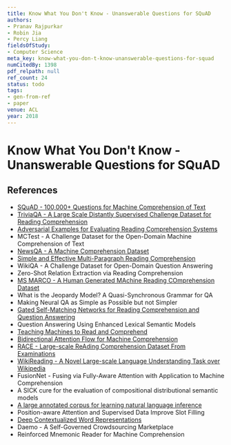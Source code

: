 ```yaml
---
title: Know What You Don't Know - Unanswerable Questions for SQuAD
authors:
- Pranav Rajpurkar
- Robin Jia
- Percy Liang
fieldsOfStudy:
- Computer Science
meta_key: know-what-you-don-t-know-unanswerable-questions-for-squad
numCitedBy: 1398
pdf_relpath: null
ref_count: 24
status: todo
tags:
- gen-from-ref
- paper
venue: ACL
year: 2018
---
```


# Know What You Don't Know - Unanswerable Questions for SQuAD

## References

- [SQuAD - 100,000+ Questions for Machine Comprehension of Text](./squad-100-000-questions-for-machine-comprehension-of-text.md)
- [TriviaQA - A Large Scale Distantly Supervised Challenge Dataset for Reading Comprehension](./triviaqa-a-large-scale-distantly-supervised-challenge-dataset-for-reading-comprehension.md)
- [Adversarial Examples for Evaluating Reading Comprehension Systems](./adversarial-examples-for-evaluating-reading-comprehension-systems.md)
- MCTest - A Challenge Dataset for the Open-Domain Machine Comprehension of Text
- [NewsQA - A Machine Comprehension Dataset](./newsqa-a-machine-comprehension-dataset.md)
- [Simple and Effective Multi-Paragraph Reading Comprehension](./simple-and-effective-multi-paragraph-reading-comprehension.md)
- WikiQA - A Challenge Dataset for Open-Domain Question Answering
- Zero-Shot Relation Extraction via Reading Comprehension
- [MS MARCO - A Human Generated MAchine Reading COmprehension Dataset](./ms-marco-a-human-generated-machine-reading-comprehension-dataset.md)
- What is the Jeopardy Model? A Quasi-Synchronous Grammar for QA
- Making Neural QA as Simple as Possible but not Simpler
- [Gated Self-Matching Networks for Reading Comprehension and Question Answering](./gated-self-matching-networks-for-reading-comprehension-and-question-answering.md)
- Question Answering Using Enhanced Lexical Semantic Models
- [Teaching Machines to Read and Comprehend](./teaching-machines-to-read-and-comprehend.md)
- [Bidirectional Attention Flow for Machine Comprehension](./bidirectional-attention-flow-for-machine-comprehension.md)
- [RACE - Large-scale ReAding Comprehension Dataset From Examinations](./race-large-scale-reading-comprehension-dataset-from-examinations.md)
- [WikiReading - A Novel Large-scale Language Understanding Task over Wikipedia](./wikireading-a-novel-large-scale-language-understanding-task-over-wikipedia.md)
- FusionNet - Fusing via Fully-Aware Attention with Application to Machine Comprehension
- A SICK cure for the evaluation of compositional distributional semantic models
- [A large annotated corpus for learning natural language inference](./a-large-annotated-corpus-for-learning-natural-language-inference.md)
- Position-aware Attention and Supervised Data Improve Slot Filling
- [Deep Contextualized Word Representations](./deep-contextualized-word-representations.md)
- Daemo - A Self-Governed Crowdsourcing Marketplace
- Reinforced Mnemonic Reader for Machine Comprehension
